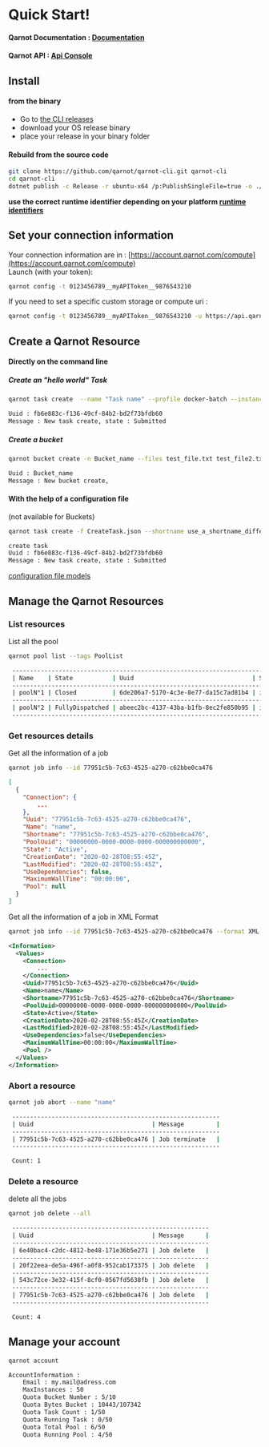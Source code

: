 # Quick Start!

#### Qarnot Documentation : [Documentation](https://computing.qarnot.com/developers/overview/qarnot-computing-home)
#### Qarnot API : [Api Console](https://console.qarnot.com)

## Install

#### from the binary 

* Go to [the CLI releases](https://github.com/qarnot/qarnot-cli/releases)
* download your OS release binary 
* place your release in your binary folder

#### Rebuild from the source code

```bash
git clone https://github.com/qarnot/qarnot-cli.git qarnot-cli
cd qarnot-cli
dotnet publish -c Release -r ubuntu-x64 /p:PublishSingleFile=true -o ./your/dest/folder/bin
```
__use the correct runtime identifier depending on your platform [runtime identifiers](https://docs.microsoft.com/fr-fr/dotnet/core/rid-catalog)__

## Set your connection information
Your connection information are in : [https://account.qarnot.com/compute](https://account.qarnot.com/compute)  
Launch (with your token): 
```bash
qarnot config -t 0123456789__myAPIToken__9876543210
```

If you need to set a specific custom storage or compute uri : 
```bash
qarnot config -t 0123456789__myAPIToken__9876543210 -u https://api.qarnot.com -s https://storage.qarnot.com
```

## Create a Qarnot Resource

#### Directly on the command line 

##### Create an "hello world" Task
```bash
qarnot task create  --name "Task name" --profile docker-batch --instance 4 --constants "DOCKER_CMD=echo hello world" 
```

```bash
Uuid : fb6e883c-f136-49cf-84b2-bd2f73bfdb60
Message : New task create, state : Submitted
```

##### Create a bucket
```bash
qarnot bucket create -n Bucket_name --files test_file.txt test_file2.txt 
```
```bash
Uuid : Bucket_name
Message : New bucket create,
```


#### With the help of a configuration file 
(not available for Buckets)
```bash
qarnot task create -f CreateTask.json --shortname use_a_shortname_different_to_the_file_shortname 
```
```bash
create task
Uuid : fb6e883c-f136-49cf-84b2-bd2f73bfdb60
Message : New task create, state : Submitted
```


[configuration file models](fileCreate.md)

## Manage the Qarnot Resources

### List resources

List all the pool
```bash
qarnot pool list --tags PoolList
```

```bash
 ------------------------------------------------------------------------------------------------------------
 | Name    | State           | Uuid                                 | Shortname  | Profile      | NodeCount |
 ------------------------------------------------------------------------------------------------------------
 | poolN°1 | Closed          | 6de206a7-5170-4c3e-8e77-da15c7ad81b4 | id-1       | docker-batch | 2         |
 ------------------------------------------------------------------------------------------------------------
 | poolN°2 | FullyDispatched | abeec2bc-4137-43ba-b1fb-8ec2fe850b95 | id-2       | docker-batch | 10        |
 ------------------------------------------------------------------------------------------------------------

```

### Get resources details

Get all the information of a job 
```bash
qarnot job info --id 77951c5b-7c63-4525-a270-c62bbe0ca476
```
```json
[
  {
    "Connection": {
        ...
    },
    "Uuid": "77951c5b-7c63-4525-a270-c62bbe0ca476",
    "Name": "name",
    "Shortname": "77951c5b-7c63-4525-a270-c62bbe0ca476",
    "PoolUuid": "00000000-0000-0000-0000-000000000000",
    "State": "Active",
    "CreationDate": "2020-02-28T08:55:45Z",
    "LastModified": "2020-02-28T08:55:45Z",
    "UseDependencies": false,
    "MaximumWallTime": "00:00:00",
    "Pool": null
  }
]
```

Get all the information of a job in XML Format
```bash
qarnot job info --id 77951c5b-7c63-4525-a270-c62bbe0ca476 --format XML
```
```xml
<Information>
  <Values>
    <Connection>
        ...
    </Connection>
    <Uuid>77951c5b-7c63-4525-a270-c62bbe0ca476</Uuid>
    <Name>name</Name>
    <Shortname>77951c5b-7c63-4525-a270-c62bbe0ca476</Shortname>
    <PoolUuid>00000000-0000-0000-0000-000000000000</PoolUuid>
    <State>Active</State>
    <CreationDate>2020-02-28T08:55:45Z</CreationDate>
    <LastModified>2020-02-28T08:55:45Z</LastModified>
    <UseDependencies>false</UseDependencies>
    <MaximumWallTime>00:00:00</MaximumWallTime>
    <Pool />
  </Values>
</Information>
```

### Abort a resource

```bash
qarnot job abort --name "name"
```
```bash
 ---------------------------------------------------------- 
 | Uuid                                 | Message         |
 ---------------------------------------------------------- 
 | 77951c5b-7c63-4525-a270-c62bbe0ca476 | Job terminate   |
 ---------------------------------------------------------- 

 Count: 1

```

### Delete a resource

delete all the jobs

```bash
qarnot job delete --all
```
```bash
 ------------------------------------------------------- 
 | Uuid                                 | Message      |
 ------------------------------------------------------- 
 | 6e40bac4-c2dc-4812-be48-171e36b5e271 | Job delete   |
 ------------------------------------------------------- 
 | 20f22eea-de5a-496f-a0f8-952cab173375 | Job delete   |
 ------------------------------------------------------- 
 | 543c72ce-3e32-415f-8cf0-0567fd5638fb | Job delete   |
 ------------------------------------------------------- 
 | 77951c5b-7c63-4525-a270-c62bbe0ca476 | Job delete   |
 ------------------------------------------------------- 

 Count: 4
```

## Manage your account

```bash
qarnot account
```
```bash
AccountInformation : 
    Email : my.mail@adress.com
    MaxInstances : 50
    Quota Bucket Number : 5/10
    Quota Bytes Bucket : 10443/107342
    Quota Task Count : 1/50
    Quota Running Task : 0/50
    Quota Total Pool : 6/50
    Quota Running Pool : 4/50
```
